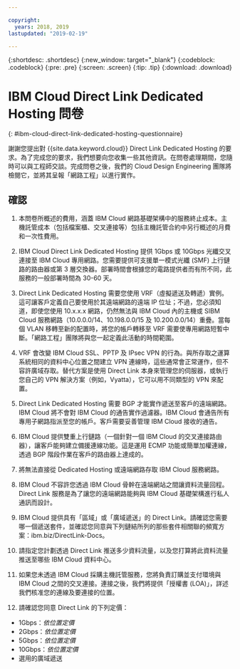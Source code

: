 ```yaml
---

copyright:
  years: 2018, 2019
lastupdated: "2019-02-19"

---
```


{:shortdesc: .shortdesc}
{:new_window: target="_blank"}
{:codeblock: .codeblock}
{:pre: .pre}
{:screen: .screen}
{:tip: .tip}
{:download: .download}

# IBM Cloud Direct Link Dedicated Hosting 問卷
{: #ibm-cloud-direct-link-dedicated-hosting-questionnaire}

謝謝您提出對 {{site.data.keyword.cloud}} Direct Link Dedicated Hosting 的要求。為了完成您的要求，我們想要向您收集一些其他資訊。在問卷處理期間，您隨時可以與工程師交談。完成問卷之後，我們的 Cloud Design Engineering 團隊將檢閱它，並將其呈報「網路工程」以進行實作。

## 確認

1. 本問卷所概述的費用，涵蓋 IBM Cloud 網路基礎架構中的服務終止成本。主機託管成本（包括檔案櫃、交叉連接等）包括主機託管合約中另行概述的月費和一次性費用。

2. IBM Cloud Direct Link Dedicated Hosting 提供 1Gbps 或 10Gbps 光纖交叉連接至 IBM Cloud 專用網路。您需要提供可支援單一模式光纖 (SMF) 上行鏈路的路由器或第 3 層交換器。部署時間會根據您的電路提供者而有所不同，此服務的一般部署時間為 30-60 天。

3. Direct Link Dedicated Hosting 需要您使用 VRF（虛擬遞送及轉遞）實例。這可讓客戶定義自己要使用於其遠端網路的遠端 IP 位址；不過，您必須知道，即使您使用 10.x.x.x 網路，仍然無法與 IBM Cloud 內的主機或 SIBM Cloud 服務網路（10.0.0.0/14、10.198.0.0/15 及 10.200.0.0/14）重疊。當每個 VLAN 移轉至新的配置時，將您的帳戶轉移至 VRF 需要使專用網路短暫中斷。「網路工程」團隊將與您一起定義此活動的時間範圍。

4. VRF 會改變 IBM Cloud SSL、PPTP 及 IPsec VPN 的行為。與所存取之運算系統相同的資料中心位置之間建立 VPN 連線時，這些通常會正常運作，但不容許廣域存取。替代方案是使用 Direct Link 本身來管理您的伺服器，或執行您自己的 VPN 解決方案（例如，Vyatta），它可以用不同類型的 VPN 來配置。 

5. Direct Link Dedicated Hosting 需要 BGP 才能實作遞送至客戶的遠端網路。IBM Cloud 將不會對 IBM Cloud 的通告實作過濾器。IBM Cloud 會通告所有專用子網路指派至您的帳戶。客戶需要妥善管理 IBM Cloud 接收的通告。

6. IBM Cloud 提供雙重上行鏈路（一個針對一個 IBM Cloud 的交叉連接路由器），讓客戶能夠建立備援連線功能。這是運用 ECMP 功能或簡單加權連線，透過 BGP 階段作業在客戶的路由器上達成的。

7. 將無法直接從 Dedicated Hosting 或遠端網路存取 IBM Cloud 服務網路。

8. IBM Cloud 不容許您透過 IBM Cloud 骨幹在遠端網站之間讓資料流量回程。Direct Link 服務是為了讓您的遠端網路能夠與 IBM Cloud 基礎架構進行私人通訊而設計。

9. IBM Cloud 提供具有「區域」或「廣域遞送」的 Direct Link。請確認您需要哪一個遞送套件，並確認您同意與下列鏈結所列的那些套件相關聯的頻寬方案：ibm.biz/DirectLink-Docs。

10. 請指定您計劃透過 Direct Link 推送多少資料流量，以及您打算將此資料流量推送至哪些 IBM Cloud 資料中心。

11. 如果您未透過 IBM Cloud 採購主機託管服務，您將負責訂購並支付環境與 IBM Cloud 之間的交叉連接。連接之後，我們將提供「授權書 (LOA)」，詳述我們核准您的連線及要連接的位置。

12. 請確認您同意 Direct Link 的下列定價：
 * 1Gbps：_依位置定價_ 
* 2Gbps：_依位置定價_
* 5Gbps：_依位置定價_
* 10Gbps：_依位置定價_
* 選用的廣域遞送
